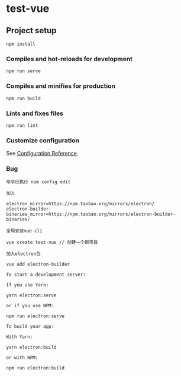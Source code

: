 # test-vue

## Project setup
```
npm install
```

### Compiles and hot-reloads for development
```
npm run serve
```

### Compiles and minifies for production
```
npm run build
```

### Lints and fixes files
```
npm run lint
```

### Customize configuration
See [Configuration Reference](https://cli.vuejs.org/config/).


### Bug

```
命令行执行 npm config edit

加入 

electron_mirror=https://npm.taobao.org/mirrors/electron/
electron-builder-binaries_mirror=https://npm.taobao.org/mirrors/electron-builder-binaries/

全局安装vue-cli

vue create test-vue // 创建一个新项目

加入electron包

vue add electron-builder

To start a development server:

If you use Yarn:

yarn electron:serve

or if you use NPM:

npm run electron:serve

To build your app:

With Yarn:

yarn electron:build

or with NPM:

npm run electron:build

```
